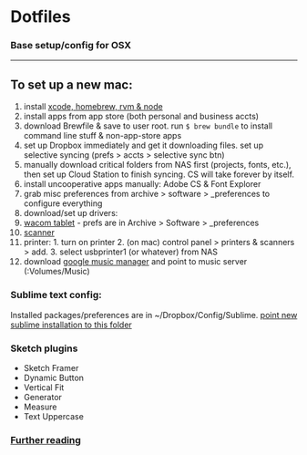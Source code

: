 # Dotfiles
### Base setup/config for OSX 

----

## To set up a new mac:

1. install [xcode, homebrew, rvm & node](http://www.moncefbelyamani.com/how-to-install-xcode-homebrew-git-rvm-ruby-on-mac/#step-1)
2. install apps from app store (both personal and business accts)
3. download Brewfile & save to user root. run `$ brew bundle` to install command line stuff & non-app-store apps
4. set up Dropbox immediately and get it downloading files. set up selective syncing (prefs > accts > selective sync btn)
5. manually download critical folders from NAS first (projects, fonts, etc.), then set up Cloud Station to finish syncing. CS will take forever by itself.
5. install uncooperative apps manually: Adobe CS & Font Explorer
6. grab misc preferences from archive > software > _preferences to configure everything
7. download/set up drivers:
  1. [wacom tablet](http://us.wacom.com/en/support/legacy-drivers/) - prefs are in Archive > Software > _preferences
  2. [scanner](http://www.epson.com/cgi-bin/Store/support/supDetail.jsp?oid=88368&infoType=Downloads)
  3. printer:
    1. turn on printer
    2. (on mac) control panel > printers & scanners > add.
    3. select usbprinter1 (or whatever) from NAS
8. download [google music manager](https://support.google.com/googleplay/answer/1229970?hl=en) and point to music server (:Volumes/Music)

### Sublime text config:
Installed packages/preferences are in ~/Dropbox/Config/Sublime. [point new sublime installation to this folder](https://sublime.wbond.net/docs/syncing#dropbox-osx)

### Sketch plugins
- Sketch Framer
- Dynamic Button
- Vertical Fit
- Generator
- Measure
- Text Uppercase

### [Further reading](http://sourabhbajaj.com/mac-setup/)


